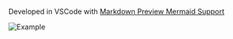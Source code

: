 Developed in VSCode with [Markdown Preview Mermaid Support](https://marketplace.visualstudio.com/items?itemName=bierner.markdown-mermaid)

![Example](https://i.imgur.com/aTW5ND8.png)